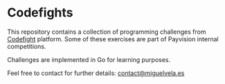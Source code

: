 # Codefights

This repository contains a collection of programming challenges from [Codefight](https://codefights.com/) platform. Some of these exercises are part of Payvision internal competitions.

Challenges are implemented in Go for learning purposes.

Feel free to contact for further details: contact@miguelvela.es

